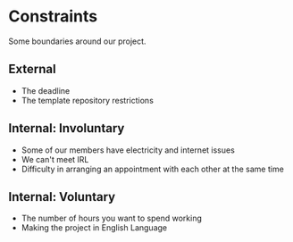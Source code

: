 # Constraints

Some boundaries around our project.

## External

- The deadline
- The template repository restrictions

## Internal: Involuntary

- Some of our members have electricity and internet issues
- We can't meet IRL
- Difficulty in arranging an appointment with each other at the same time

<!--
  constraints that come from within your team, and you have no control over.they
  may include:
  - each of your individual skill levels
  - amount of time available to work on the project
-->

## Internal: Voluntary

- The number of hours you want to spend working
- Making the project in English Language

<!--
  constraints that your team decided on to help scope the project. they may include:
  - coding style & conventions
  - agree on a code review checklist for the project repository
  - the number of hours you want to spend working
  - only using the colors black and white
-->
